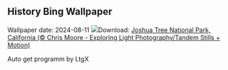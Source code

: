 ## History Bing Wallpaper
Wallpaper date: 2024-08-11
![](https://www.bing.com/th?id=OHR.JoshuaTreeNP_EN-CA1889567387_UHD.jpg&w=1000)Download: [Joshua Tree National Park, California (© Chris Moore - Exploring Light Photography/Tandem Stills + Motion)](https://www.bing.com/th?id=OHR.JoshuaTreeNP_EN-CA1889567387_UHD.jpg)

Auto get programm by LtgX
